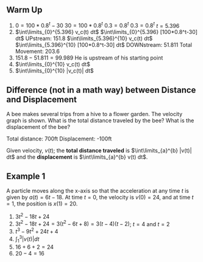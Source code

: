 ## Warm Up

1. $0 = 100*0.8^t-30$
	$30 = 100*0.8^t$
	$0.3 = 0.8^t$
	$0.3 = 0.8^t$
	$t = 5.396$
2. $\int\limits_{0}^{5.396} v_c(t) dt$
	$\int\limits_{0}^{5.396} [100*0.8^t-30] dt$
	UPstream: $151.8$
	$\int\limits_{5.396}^{10} v_c(t) dt$
	$\int\limits_{5.396}^{10} [100*0.8^t-30] dt$
	DOWNstream: $51.811$
	Total Movement: $203.6$
3. $151.8 - 51.811 = 99.989$ He is upstream of his starting point
4. $\int\limits_{0}^{10} v_c(t) dt$
5. $\int\limits_{0}^{10} |v_c(t)| dt$

## Difference (not in a math way) between Distance and Displacement

A bee makes several trips from a hive to a flower garden. The velocity graph is shown. What is the total distance traveled by the bee? What is the displacement of the bee?

Total distance: 700ft
Displacement: -100ft

Given velocity, $v(t)$; the **total distance traveled** is $\int\limits_{a}^{b} |v(t)| dt$ and the **displacement** is $\int\limits_{a}^{b} v(t) dt$.

## Example 1

A particle moves along the x-axis so that the acceleration at any time $t$ is given by $a(t) = 6t - 18$. At time $t=0$, the velocity is $v(0) = 24$, and at time $t=1$, the position is $x(1) = 20$.

1. $3t^2 - 18t + 24$
2. $3t^2 - 18t + 24 = 3(t^2 - 6t + 8) = 3(t - 4)(t - 2)$; $t=4$ and $t=2$
3. $t^3 - 9t^2 + 24t + 4$
4. $\int_{1}^{3}|v(t)|dt$
5. $16+6+2=24$
6. $20-4 = 16$
